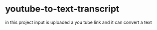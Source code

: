 # youtube-to-text-transcript
in this project input is uploaded a you tube link and it can convert a text 
